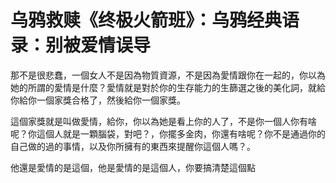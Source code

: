 # 乌鸦救赎《终极火箭班》：乌鸦经典语录：别被爱情误导

那不是很悲蠢，一個女人不是因為物質資源，不是因為愛情跟你在一起的，你以為她的所謂的愛情是什麼？愛情就是對於你的生存能力的生篩選之後的美化詞，就給你給你一個家獎合格了，然後給你一個家獎。

這個家獎就是叫做愛情，給你，你以為她是看上你的人了，不是你一個人你有啥呢？你這個人就是一顆腦袋，對吧？，你擺多金肉，你還有啥呢？你不是通過你的自己做的過的事情，以及你所擁有的東西來提醒你這個人嗎？。

他還是愛情的是這個，他是愛情的是這個人，你要搞清楚這個點